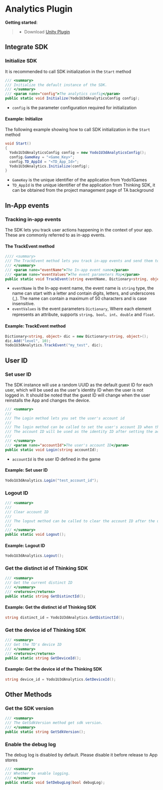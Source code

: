 # Analytics Plugin

**Getting started**:

>* Download [Unity Plugin](https://bj-ali-opp-sdk-update.oss-cn-beijing.aliyuncs.com/Unity_Plugins/Analytics/Yodo1-Analytics-1.0.1.unitypackage)

## Integrate SDK

### Initialize SDK

It is recommended to call SDK initialization in the `Start` method

```c#
/// <summary>
/// Initialize the default instance of the SDK.
/// </summary>
/// <param name="config">The analytics config</param>
public static void Initialize(Yodo1U3dAnalyticsConfig config);
```

* `config` is the parameter configuration required for initialization

#### Example: Initialize

The following example showing how to call SDK initialization in the `Start` method

```c#
void Start()
{
  Yodo1U3dAnalyticsConfig config = new Yodo1U3dAnalyticsConfig();
  config.GameKey = "<Game_Key>";
  config.TD_AppId = "<TD_App_Id>";
  Yodo1U3dAnalytics.Initialize(config);
}
```

* `GameKey` is the unique identifier of the application from Yodo1Games
* `TD_AppId` is the unique identifier of the application from Thinking SDK, it can be obtained from the project management page of TA background

## In-App events

### Tracking in-app events

The SDK lets you track user actions happening in the context of your app. These are commonly referred to as in-app events.

#### The TrackEvent method

```c#
//// <summary>
/// The TrackEvent method lets you track in-app events and send them to TD for processing.
/// </summary>
/// <param name="eventName">The In-app event name</param>
/// <param name="eventValues">The event parameters Map</param>
public static void TrackEvent(string eventName, Dictionary<string, object> eventValues);
```

* `eventName` is the In-app event name, the event name is `string` type, the name can start with a letter and contain digits, letters, and underscores (_). The name can contain a maximum of 50 characters and is case insensitive.
* `eventValues` is the event parameters `Dictionary`, Where each element represents an attribute, supports `string`、`bool`、`int`、`double` and `float`.

#### Example: TrackEvent method

```c#
Dictionary<string, object> dic = new Dictionary<string, object>();
dic.Add("level", 10);
Yodo1U3dAnalytics.TrackEvent("my_test", dic);
```

## User ID

### Set user ID

The SDK instance will use a random UUID as the default guest ID for each user, which will be used as the user's identity ID when the user is not logged in. It should be noted that the guest ID will change when the user reinstalls the App and changes the device.

```c#
/// <summary>
///
/// The Login method lets you set the user's account id
/// 
/// The login method can be called to set the user's account ID when the user logs in.
/// The account ID will be used as the identity ID after setting the account ID, and the set account ID will be retained until the logout method is called.
/// 
/// </summary>
/// <param name="accountId">The user's account ID</param>
public static void Login(string accountId);
```

* `accountId` is the user ID defined in the game

#### Example: Set user ID

```c#
Yodo1U3dAnalytics.Login("test_account_id");
```

### Logout ID

```c#
/// <summary>
/// 
/// Clear account ID
///
/// The logout method can be called to clear the account ID after the user has logged out, and the guest ID will be used as the identity ID until the next call to Login method
/// 
/// </summary>
public static void Logout();
```

#### Example: Logout ID

```c#
Yodo1U3dAnalytics.Logout();
```

### Get the distinct id of Thinking SDK

```c#
/// <summary>
/// Get the current distinct ID
/// </summary>
/// <returns></returns>
public static string GetDistinctId();
```

#### Example: Get the distinct id of Thinking SDK

```c#
string distinct_id = Yodo1U3dAnalytics.GetDistinctId();
```

### Get the device id of Thinking SDK

```c#
/// <summary>
/// Get the TD's device ID
/// </summary>
/// <returns></returns>
public static string GetDeviceId();
```

#### Example: Get the device id of the Thinking SDK

```c#
string device_id = Yodo1U3dAnalytics.GetDeviceId();
```

## Other Methods

### Get the SDK version

```c#
/// <summary>
/// The GetSdkVersion method get sdk version.
/// </summary>
public static string GetSdkVersion();
```

### Enable the debug log

The debug log is disabled by default. Please disable it before release to App stores

```c#
/// <summary>
/// Whether to enable logging.
/// </summary>
public static void SetDebugLog(bool debugLog);
```
